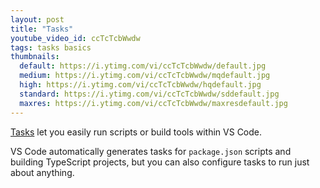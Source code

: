 ```yaml
---
layout: post
title: "Tasks"
youtube_video_id: ccTcTcbWwdw
tags: tasks basics
thumbnails:
  default: https://i.ytimg.com/vi/ccTcTcbWwdw/default.jpg
  medium: https://i.ytimg.com/vi/ccTcTcbWwdw/mqdefault.jpg
  high: https://i.ytimg.com/vi/ccTcTcbWwdw/hqdefault.jpg
  standard: https://i.ytimg.com/vi/ccTcTcbWwdw/sddefault.jpg
  maxres: https://i.ytimg.com/vi/ccTcTcbWwdw/maxresdefault.jpg
---
```


[Tasks](https://code.visualstudio.com/Docs/editor/tasks) let you easily run scripts or build tools within VS Code.

VS Code automatically generates tasks for `package.json` scripts and building TypeScript projects, but you can also configure tasks to run just about anything.

